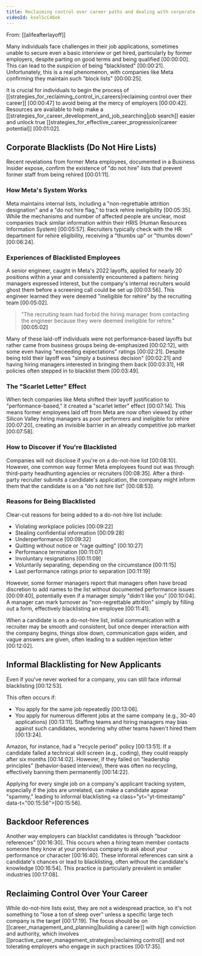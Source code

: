 ```yaml
---
title: Reclaiming control over career paths and dealing with corporate policies
videoId: kselScC46ok
---
```


From: [[alifeafterlayoff]] <br/> 

Many individuals face challenges in their job applications, sometimes unable to secure even a basic interview or get hired, particularly by former employers, despite parting on good terms and being qualified <a class="yt-timestamp" data-t="00:00:00">[00:00:00]</a>. This can lead to the suspicion of being "blacklisted" <a class="yt-timestamp" data-t="00:00:21">[00:00:21]</a>. Unfortunately, this is a real phenomenon, with companies like Meta confirming they maintain such "block lists" <a class="yt-timestamp" data-t="00:00:25">[00:00:25]</a>.

It is crucial for individuals to begin the process of [[strategies_for_reclaiming_control_in_careers|reclaiming control over their career]] <a class="yt-timestamp" data-t="00:00:47">[00:00:47]</a> to avoid being at the mercy of employers <a class="yt-timestamp" data-t="00:00:42">[00:00:42]</a>. Resources are available to help make a [[strategies_for_career_development_and_job_searching|job search]] easier and unlock true [[strategies_for_effective_career_progression|career potential]] <a class="yt-timestamp" data-t="00:01:02">[00:01:02]</a>.

## Corporate Blacklists (Do Not Hire Lists)

Recent revelations from former Meta employees, documented in a Business Insider expose, confirm the existence of "do not hire" lists that prevent former staff from being rehired <a class="yt-timestamp" data-t="00:01:11">[00:01:11]</a>.

### How Meta's System Works

Meta maintains internal lists, including a "non-regrettable attrition designation" and a "do not hire flag," to track rehire ineligibility <a class="yt-timestamp" data-t="00:05:35">[00:05:35]</a>. While the mechanisms and number of affected people are unclear, most companies track similar information within their HRIS (Human Resources Information System) <a class="yt-timestamp" data-t="00:05:57">[00:05:57]</a>. Recruiters typically check with the HR department for rehire eligibility, receiving a "thumbs up" or "thumbs down" <a class="yt-timestamp" data-t="00:06:24">[00:06:24]</a>.

### Experiences of Blacklisted Employees

A senior engineer, caught in Meta's 2022 layoffs, applied for nearly 20 positions within a year and consistently encountered a pattern: hiring managers expressed interest, but the company's internal recruiters would ghost them before a screening call could be set up <a class="yt-timestamp" data-t="00:03:56">[00:03:56]</a>. This engineer learned they were deemed "ineligible for rehire" by the recruiting team <a class="yt-timestamp" data-t="00:05:02">[00:05:02]</a>.

> "The recruiting team had forbid the hiring manager from contacting the engineer because they were deemed ineligible for rehire." <a class="yt-timestamp" data-t="00:05:02">[00:05:02]</a>

Many of these laid-off individuals were not performance-based layoffs but rather came from business groups being de-emphasized <a class="yt-timestamp" data-t="00:02:12">[00:02:12]</a>, with some even having "exceeding expectations" ratings <a class="yt-timestamp" data-t="00:02:21">[00:02:21]</a>. Despite being told their layoff was "simply a business decision" <a class="yt-timestamp" data-t="00:02:21">[00:02:21]</a> and having hiring managers interested in bringing them back <a class="yt-timestamp" data-t="00:03:31">[00:03:31]</a>, HR policies often stepped in to blacklist them <a class="yt-timestamp" data-t="00:03:49">[00:03:49]</a>.

### The "Scarlet Letter" Effect

When tech companies like Meta shifted their layoff justification to "performance-based," it created a "scarlet letter" effect <a class="yt-timestamp" data-t="00:07:14">[00:07:14]</a>. This means former employees laid off from Meta are now often viewed by other Silicon Valley hiring managers as poor performers and ineligible for rehire <a class="yt-timestamp" data-t="00:07:20">[00:07:20]</a>, creating an invisible barrier in an already competitive job market <a class="yt-timestamp" data-t="00:07:58">[00:07:58]</a>.

### How to Discover if You're Blacklisted

Companies will not disclose if you're on a do-not-hire list <a class="yt-timestamp" data-t="00:08:10">[00:08:10]</a>. However, one common way former Meta employees found out was through third-party headhunting agencies or recruiters <a class="yt-timestamp" data-t="00:08:35">[00:08:35]</a>. After a third-party recruiter submits a candidate's application, the company might inform them that the candidate is on a "do not hire list" <a class="yt-timestamp" data-t="00:08:53">[00:08:53]</a>.

### Reasons for Being Blacklisted

Clear-cut reasons for being added to a do-not-hire list include:
*   Violating workplace policies <a class="yt-timestamp" data-t="00:09:22">[00:09:22]</a>
*   Stealing confidential information <a class="yt-timestamp" data-t="00:09:28">[00:09:28]</a>
*   Underperformance <a class="yt-timestamp" data-t="00:09:32">[00:09:32]</a>
*   Quitting without notice or "rage quitting" <a class="yt-timestamp" data-t="00:10:27">[00:10:27]</a>
*   Performance termination <a class="yt-timestamp" data-t="00:11:07">[00:11:07]</a>
*   Involuntary resignations <a class="yt-timestamp" data-t="00:11:09">[00:11:09]</a>
*   Voluntarily separating, depending on the circumstance <a class="yt-timestamp" data-t="00:11:15">[00:11:15]</a>
*   Last performance ratings prior to separation <a class="yt-timestamp" data-t="00:11:19">[00:11:19]</a>

However, some former managers report that managers often have broad discretion to add names to the list without documented performance issues <a class="yt-timestamp" data-t="00:09:40">[00:09:40]</a>, potentially even if a manager simply "didn't like you" <a class="yt-timestamp" data-t="00:10:04">[00:10:04]</a>. A manager can mark turnover as "non-regrettable attrition" simply by filling out a form, effectively blacklisting an employee <a class="yt-timestamp" data-t="00:11:41">[00:11:41]</a>.

When a candidate is on a do-not-hire list, initial communication with a recruiter may be smooth and consistent, but once deeper interaction with the company begins, things slow down, communication gaps widen, and vague answers are given, often leading to a sudden rejection letter <a class="yt-timestamp" data-t="00:12:02">[00:12:02]</a>.

## Informal Blacklisting for New Applicants

Even if you've never worked for a company, you can still face informal blacklisting <a class="yt-timestamp" data-t="00:12:53">[00:12:53]</a>.

This often occurs if:
*   You apply for the same job repeatedly <a class="yt-timestamp" data-t="00:13:06">[00:13:06]</a>.
*   You apply for numerous different jobs at the same company (e.g., 30-40 applications) <a class="yt-timestamp" data-t="00:13:11">[00:13:11]</a>. Staffing teams and hiring managers may bias against such candidates, wondering why other teams haven't hired them <a class="yt-timestamp" data-t="00:13:24">[00:13:24]</a>.

Amazon, for instance, had a "recycle period" policy <a class="yt-timestamp" data-t="00:13:51">[00:13:51]</a>. If a candidate failed a technical skill screen (e.g., coding), they could reapply after six months <a class="yt-timestamp" data-t="00:14:02">[00:14:02]</a>. However, if they failed on "leadership principles" (behavior-based interview), there was often no recycling, effectively banning them permanently <a class="yt-timestamp" data-t="00:14:22">[00:14:22]</a>.

Applying for every single job on a company's applicant tracking system, especially if the jobs are unrelated, can make a candidate appear "spammy," leading to informal blacklisting <a class="yt="yt-timestamp" data-t="00:15:56">[00:15:56]</a>.

## Backdoor References

Another way employers can blacklist candidates is through "backdoor references" <a class="yt-timestamp" data-t="00:16:30">[00:16:30]</a>. This occurs when a hiring team member contacts someone they know at your previous company to ask about your performance or character <a class="yt-timestamp" data-t="00:16:40">[00:16:40]</a>. These informal references can sink a candidate's chances or lead to blacklisting, often without the candidate's knowledge <a class="yt-timestamp" data-t="00:16:54">[00:16:54]</a>. This practice is particularly prevalent in smaller industries <a class="yt-timestamp" data-t="00:17:08">[00:17:08]</a>.

## Reclaiming Control Over Your Career

While do-not-hire lists exist, they are not a widespread practice, so it's not something to "lose a ton of sleep over" unless a specific large tech company is the target <a class="yt-timestamp" data-t="00:17:19">[00:17:19]</a>. The focus should be on [[career_management_and_planning|building a career]] with high conviction and authority, which involves [[proactive_career_management_strategies|reclaiming control]] and not tolerating employers who engage in such practices <a class="yt-timestamp" data-t="00:17:35">[00:17:35]</a>.